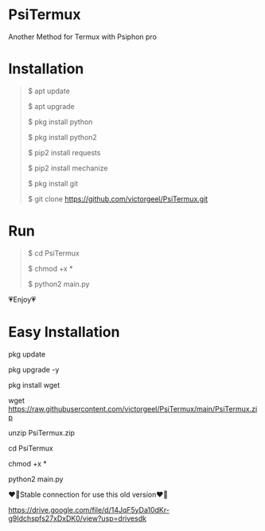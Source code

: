 # PsiTermux

Another Method for Termux with Psiphon pro

# Installation 

>$ apt update
>
>$ apt upgrade
>
>$ pkg install python
>
>$ pkg install python2
>
>$ pip2 install requests
>
>$ pip2 install mechanize
>
>$ pkg install git
>
>$ git clone https://github.com/victorgeel/PsiTermux.git


# Run

>$ cd PsiTermux
>
>$ chmod +x *
>
>$ python2 main.py

💗Enjoy💗 

# Easy Installation 

pkg  update

pkg upgrade -y

pkg install wget

wget https://raw.githubusercontent.com/victorgeel/PsiTermux/main/PsiTermux.zip

unzip  PsiTermux.zip

cd PsiTermux

chmod +x *

python2 main.py

❤️‍🔥Stable connection for use this old version❤️‍🔥

https://drive.google.com/file/d/14JqF5yDa10dKr-g9Idchspfs27xDxDK0/view?usp=drivesdk

